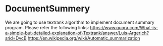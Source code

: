 # DocumentSummery
We are going to use textrank algorithm to implement document summary program.
Please refer the following links:
https://www.quora.com/What-is-a-simple-but-detailed-explanation-of-Textrank/answer/Luis-Argerich?srid=DvcB
https://en.wikipedia.org/wiki/Automatic_summarization
